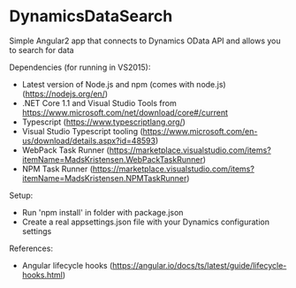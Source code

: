 # DynamicsDataSearch
Simple Angular2 app that connects to Dynamics OData API and allows you to search for data

Dependencies (for running in VS2015):
- Latest version of Node.js and npm (comes with node.js) (https://nodejs.org/en/)
- .NET Core 1.1 and Visual Studio Tools from https://www.microsoft.com/net/download/core#/current
- Typescript (https://www.typescriptlang.org/)
- Visual Studio Typescript tooling (https://www.microsoft.com/en-us/download/details.aspx?id=48593)
- WebPack Task Runner (https://marketplace.visualstudio.com/items?itemName=MadsKristensen.WebPackTaskRunner)
- NPM Task Runner (https://marketplace.visualstudio.com/items?itemName=MadsKristensen.NPMTaskRunner)

Setup:
- Run 'npm install' in folder with package.json
- Create a real appsettings.json file with your Dynamics configuration settings


References:
- Angular lifecycle hooks (https://angular.io/docs/ts/latest/guide/lifecycle-hooks.html)
